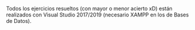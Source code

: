 
Todos los ejercicios resueltos (con mayor o menor acierto xD) están realizados con Visual Studio 2017/2019 (necesario XAMPP en los de Bases de Datos).
